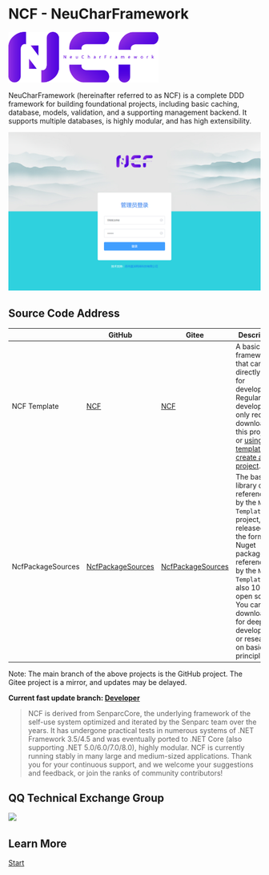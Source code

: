 # NCF - NeuCharFramework

<img src="./images/logo.png" width="300" />

NeuCharFramework (hereinafter referred to as NCF) is a complete DDD framework for building foundational projects, including basic caching, database, models, validation, and a supporting management backend. It supports multiple databases, is highly modular, and has high extensibility.

<center><img src="./images/login.jpg" /></center>

## Source Code Address

|                   | GitHub                                                                     | Gitee                                                                     | Description                                                                                                                                                                                                                                     |
| ----------------- | -------------------------------------------------------------------------- | ------------------------------------------------------------------------- | ----------------------------------------------------------------------------------------------------------------------------------------------------------------------------------------------------------------------------------------------- |
| NCF Template      | [NCF](https://github.com/NeuCharFramework/NCF)                             | [NCF](https://gitee.com/NeuCharFramework/NCF)                             | A basic code framework that can be directly used for development. Regular development only requires downloading this project or [using the template to create a project](/start/start-develop/get-ncf-template.html#从命令行安装-推荐).         |
| NcfPackageSources | [NcfPackageSources](https://github.com/NeuCharFramework/NcfPackageSources) | [NcfPackageSources](https://gitee.com/NeuCharFramework/NcfPackageSources) | The basic library code referenced by the `NCF Template` project, released in the form of Nuget packages, referenced by the `NCF Template`, and also 100% open source. You can download it for deep development or research on basic principles. |

Note: The main branch of the above projects is the GitHub project. The Gitee project is a mirror, and updates may be delayed.

<b>Current fast update branch: [Developer](https://github.com/NeuCharFramework/NCF/tree/Developer)</b>

> NCF is derived from SenparcCore, the underlying framework of the self-use system optimized and iterated by the Senparc team over the years. It has undergone practical tests in numerous systems of .NET Framework 3.5/4.5 and was eventually ported to .NET Core (also supporting .NET 5.0/6.0/7.0/8.0), highly modular. NCF is currently running stably in many large and medium-sized applications. Thank you for your continuous support, and we welcome your suggestions and feedback, or join the ranks of community contributors!

## QQ Technical Exchange Group

<img src="https://sdk.weixin.senparc.com/images/QQ_Group_Avatar/NCF/QQ-Group.jpg" width="380" />

## Learn More

[Start](../instruction/about-ncf.html)

